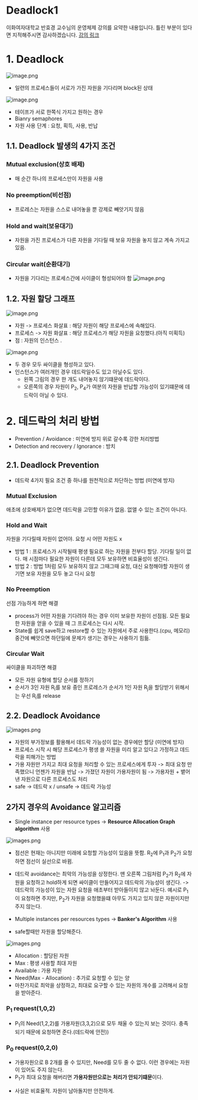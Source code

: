 Deadlock1
===
이화여자대학교 반효경 교수님의 운영체제 강의를 요약한 내용입니다. 틀린 부분이 있다면 지적해주시면 감사하겠습니다.  [강의 링크](http://www.kocw.net/home/cview.do?cid=4b9cd4c7178db077)


# 1. Deadlock
![image.png](./images/deadlock.png)
- 일련의 프로세스들이 서로가 가진 자원을 기다리며 block된 상태

![image.png](./images/deadlock_p.png)
- 테이프가 서로 한쪽식 가지고 원하는 경우
- Bianry semaphores 
- 자원 사용 단계 : 요청, 획득, 사용, 반납

## 1.1. Deadlock 발생의 4가지 조건
### Mutual exclusion(상호 배제)
- 매 순간 하나의 프로세스만이 자원을 사용
### No preemption(비선점)
- 프로레스는 자원을 스스로 내어놓을 뿐 강제로 빼앗기지 않음
### Hold and wait(보유대기)
- 자원을 가진 프로세스가 다른 자원을 기다릴 때 보유 자원을 놓지 않고 계속 가지고 있음.
### Circular wait(순환대기)
- 자원을 기다리는 프로세스간에 사이클이 형성되어야 함
![image.png](./images/cycle.png)

## 1.2. 자원 할당 그래프
![image.png](./images/R-A_graph.png)
- 자원 -> 프로세스 화살표 : 해당 자원이 해당 프로세스에 속해있다.
- 프로세스 -> 자원 화살표 : 해당 프로세스가 해당 자원을 요청했다.(아직 미획득)
- 점 : 자원의 인스턴스 .


![image.png](./images/R-A_graph2.png)
- 두 경우 모두 싸이클을 형성하고 있다.
- 인스턴스가 여러개인 경우 데드락일수도 있고 아닐수도 있다.
    - 왼쪽 그림의 경우 한 개도 내어놓지 않기떄문에 데드락이다.
    - 오른쪽의 경우 자원이  P<sub>2</sub>, P<sub>4</sub>가 여분의 자원을 반납할 가능성이 있기떄문에 데드락이 아닐 수 있다.

# 2. 데드락의 처리 방법
- Prevention / Avoidance : 미연에 방지 위로 갈수록 강한 처리방법
- Detection and recovery / Ignorance :  방치

## 2.1. Deadlock Prevention
- 데드락 4가지 필요 조건 중 하나를 원천적으로 차단하는 방법 (미연에 방지)
### Mutual Exclusion 
애초에 상호배제가 없으면 데드락을 고민할 이유가 없음. 없앨 수 있는 조건이 아니다.
### Hold and Wait 
자원을 기다릴때 자원이 없어야. 요청 시 어떤 자원도 x
- 방법 1 : 프로세스가 시작될때 평생 필요로 하는 자원을 전부다 할당. 기다릴 일이 없다. 매 시점마다 필요한 자원이 다른데 모두 보유하면 비효율성이 생긴다.
- 방법 2 : 방법 1처럼 모두 보유하지 않고 그때그때 요청, 대신 요청해야할 자원이 생기면 보유 자원을 모두 놓고 다시 요청
### No Preemption
선점 가능하게 하면 해결
- process가 어떤 자원을 기다려야 하는 경우 이미 보유한 자원이 선점됨. 모든 필요한 자원을 얻을 수 있을 때 그 프로세스는 다시 시작.
- State를 쉽게 save하고 restore할 수 있는 자원에서 주로 사용한다.(cpu, 메모리) 중간에 빼앗으면 하던일에 문제가 생기는 경우는 사용하기 힘듦.
### Circular Wait
싸이클을 파괴하면 해결
- 모든 자원 유형에 할당 순서를 정하기
- 순서가 3인 자원 R<sub>i</sub>를 보유 중인 프로레스가 순서가 1인 자원 R<sub>j</sub>을 할당받기 위해서는 우선 R<sub>i</sub>를 release

## 2.2. Deadlock Avoidance 
![images.png](./images/dl_avoid2.png)

- 자원의 부가정보를 활용해서 데드락 가능성이 없는 경우에만 할당 (미연에 방지)
- 프로세스 시작 시 해당 프로세스가 평생 쓸 자원을 미리 알고 있다고 가정하고 데드락을 피해가는 방법
- 가용 자원만 가지고 최대 요청을 처리할 수 있는 프로세스에게 투자 -> 최대 요청 만족했으니 언젠가 자원을 반납 -> 가졌던 자원이 가용자원이 됨 -> 가용자원 + 뱉어낸 자원으로 다른 프로세스도 처리
- safe -> 데드락 x / unsafe -> 데드락 가능성
## 2가지 경우의 Avoidance 알고리즘
- Single instance per resource types -> **Resource Allocation Graph algorithm** 사용

![images.png](./images/RAG_algo.png)
- 점선은 현재는 아니지만 미래에 요청할 가능성이 있음을 뜻함. R<sub>2</sub>에 P<sub>1</sub>과 P<sub>2</sub>가 요청하면 점선이 실선으로 바뀜.
- 데드락 avoidance는 최악의 가능성을 상정한다. 맨 오른쪽 그림처럼 P<sub>2</sub>가 R<sub>2</sub>에 자원을 요청하고 hold하게 되면 싸이클이 만들어지고 데드락의 가능성이 생긴다. -> 데드락의 가능성이 있는 자원 요청을 애초부터 받아들이지 않고 놔둔다. 예시로 P<sub>1</sub>이 요청하면 주지만, P<sub>2</sub>가 자원을 요청했을떄 아무도 가지고 있지 않은 자원이지만 주지 않는다.
- Multiple instances per resources types -> **Banker's Algorithm** 사용 

- safe할때만 자원을 할당해준다.

![images.png](./images/banckers_algo.png)

- Allocation : 할당된 자원
- Max : 평생 사용할 최대 자원
- Available : 가용 자원
- Need(Max - Allocation) : 추가로 요청할 수 있는 양
- 마찬가지로 최악을 상정하고, 최대로 요구할 수 있는 자원의 개수를 고려해서 요청을 받아준다.
### P<sub>1</sub> request(1,0,2)
- P<sub>1</sub>의 Need(1,2,2)를 가용자원(3,3,2)으로 모두 채울 수 있는지 보는 것이다. 충족되기 때문에 요청하면 준다.(데드락에 안전))
### P<sub>0</sub> request(0,2,0)
- 가용자원으로 B 2개를 줄 수 있지만, Need를 모두 줄 수 없다. 이런 경우에는 자원이 있어도 주지 않는다.
- P<sub>1</sub>가 최대 요청을 해버리면 **가용자원만으로는 처리가 안되기떄문**이다.
+ 사실은 비효율적. 자원이 남아돌지만 안전하게.